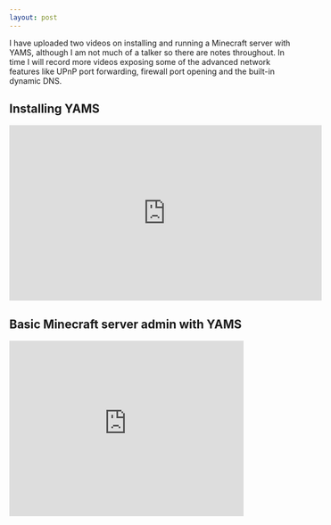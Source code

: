 ```yaml
---
layout: post
---
```


I have uploaded two videos on installing and running a Minecraft server with YAMS, although I am not much of a talker
so there are notes throughout.  In time I will record more videos exposing some of the advanced network features like
UPnP port forwarding, firewall port opening and the built-in dynamic DNS.

## Installing YAMS

<iframe width="560" height="315" src="http://www.youtube.com/embed/p_WLIuZeyd4" frameborder="0" allowfullscreen>A video will be here</iframe>

## Basic Minecraft server admin with YAMS

<iframe width="420" height="315" src="http://www.youtube.com/embed/ETpcWVkm4aA" frameborder="0" allowfullscreen>A video will be here</iframe>